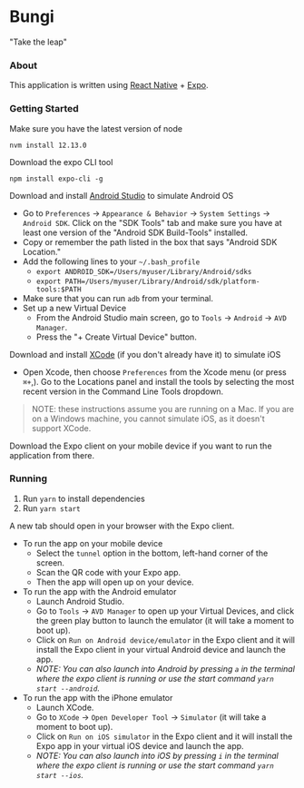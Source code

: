 # Bungi
"Take the leap"

### About
This application is written using [React Native](https://facebook.github.io/react-native/docs/getting-started) + [Expo](https://docs.expo.io/versions/latest/).

### Getting Started
Make sure you have the latest version of node 
```
nvm install 12.13.0
```

Download the expo CLI tool
```
npm install expo-cli -g
```

Download and install [Android Studio](https://developer.android.com/studio) to simulate Android OS
* Go to `Preferences` -> `Appearance & Behavior` -> `System Settings` -> `Android SDK`. Click on the "SDK Tools" tab and make sure you have at least one version of the "Android SDK Build-Tools" installed.
* Copy or remember the path listed in the box that says "Android SDK Location."
* Add the following lines to your `~/.bash_profile`
    * `export ANDROID_SDK=/Users/myuser/Library/Android/sdks`
    * `export PATH=/Users/myuser/Library/Android/sdk/platform-tools:$PATH`
* Make sure that you can run `adb` from your terminal.
* Set up a new Virtual Device
    * From the Android Studio main screen, go to `Tools` -> `Android` -> `AVD Manager`.
    * Press the "+ Create Virtual Device" button.

Download and install [XCode](https://apps.apple.com/us/app/xcode/id497799835?mt=12) (if you don't already have it) to simulate iOS
* Open Xcode, then choose `Preferences` from the Xcode menu (or press `⌘+`,). Go to the Locations panel and install the tools by selecting the most recent version in the Command Line Tools dropdown.

> NOTE: these instructions assume you are running on a Mac. If you are on a Windows machine, you cannot simulate iOS, as it doesn't support XCode.

Download the Expo client on your mobile device if you want to run the application from there.

### Running
1. Run `yarn` to install dependencies
2. Run `yarn start`

A new tab should open in your browser with the Expo client.

* To run the app on your mobile device
    * Select the `tunnel` option in the bottom, left-hand corner of the screen.
    * Scan the QR code with your Expo app.
    * Then the app will open up on your device.
* To run the app with the Android emulator
    * Launch Android Studio.
    * Go to `Tools` -> `AVD Manager` to open up your Virtual Devices, and click the green play button to launch the emulator (it will take a moment to boot up).
    * Click on `Run on Android device/emulator` in the Expo client and it will install the Expo client in your virtual Android device and launch the app.
    * _NOTE: You can also launch into Android by pressing `a` in the terminal where the expo client is running or use the start command `yarn start --android`._
* To run the app with the iPhone emulator
    * Launch XCode.
    * Go to `XCode` -> `Open Developer Tool` -> `Simulator` (it will take a moment to boot up).
    * Click on `Run on iOS simulator` in the Expo client and it will install the Expo app in your virtual iOS device and launch the app.
    * _NOTE: You can also launch into iOS by pressing `i` in the terminal where the expo client is running or use the start command `yarn start --ios`._


